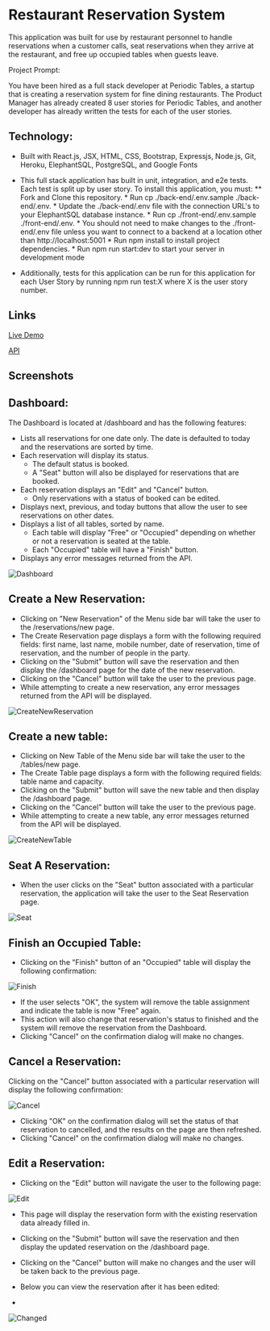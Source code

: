 # Restaurant Reservation System

This application was built for use by restaurant personnel to handle reservations when a customer calls, seat reservations when they arrive at the restaurant, and free up occupied tables when guests leave.

Project Prompt: 

  You have been hired as a full stack developer at Periodic Tables, a startup that is creating a reservation system for fine dining restaurants. The    Product Manager has already created 8 user stories for Periodic Tables, and another developer has already written the tests for each of the user stories.

## Technology:

* Built with React.js, JSX, HTML, CSS, Bootstrap, Expressjs, Node.js, Git, Heroku, ElephantSQL, PostgreSQL, and Google Fonts

* This full stack application has built in unit, integration, and e2e tests. Each test is split up by user story. To install this application, you must: 
      ** Fork and Clone this repository.
      * Run cp ./back-end/.env.sample ./back-end/.env.
      * Update the ./back-end/.env file with the connection URL's to your ElephantSQL database instance.
      * Run cp ./front-end/.env.sample ./front-end/.env.
      * You should not need to make changes to the ./front-end/.env file unless you want to connect to a backend at a location other than http://localhost:5001
      * Run npm install to install project dependencies.
      * Run npm run start:dev to start your server in development mode

* Additionally, tests for this application can be run for this application for each User Story by running npm run test:X where X is the user story number. 

## Links 
[Live Demo](https://my-app-restaurant-front.herokuapp.com/dashboard)



[API](https://my-restaurant-app-back.herokuapp.com/tables)


## Screenshots

## Dashboard: 
The Dashboard is located at /dashboard and has the following features:

* Lists all reservations for one date only. The date is defaulted to today and the reservations are sorted by time.
* Each reservation will display its status.
  *   The default status is booked. 
  *   A "Seat" button will also be displayed for reservations that are booked.
* Each reservation displays an "Edit" and "Cancel" button. 
  *  Only reservations with a status of booked can be edited.
* Displays next, previous, and today buttons that allow the user to see reservations on other dates.
* Displays a list of all tables, sorted by name. 
  * Each table will display "Free" or "Occupied" depending on whether or not a reservation is seated at the table. 
  * Each "Occupied" table will have a "Finish" button.
* Displays any error messages returned from the API.

![Dashboard](Screenshots/Dashboard.png)

## Create a New Reservation: 

* Clicking on "New Reservation" of the Menu side bar will take the user to the /reservations/new page. 
* The Create Reservation page displays a form with the following required fields: first name, last name, mobile number, date of reservation, time of reservation, and the number of people in the party. 
* Clicking on the "Submit" button will save the reservation and then display the /dashboard page for the date of the new reservation. 
* Clicking on the "Cancel" button will take the user to the previous page. 
* While attempting to create a new reservation, any error messages returned from the API will be displayed.

![CreateNewReservation](Screenshots/New.png)

## Create a new table:

* Clicking on New Table of the Menu side bar will take the user to the /tables/new page. 
* The Create Table page displays a form with the following required fields: table name and capacity. 
* Clicking on the "Submit" button will save the new table and then display the /dashboard page. 
* Clicking on the "Cancel" button will take the user to the previous page. 
* While attempting to create a new table, any error messages returned from the API will be displayed.

![CreateNewTable](Screenshots/NewTable.png)

## Seat A Reservation: 

* When the user clicks on the "Seat" button associated with a particular reservation, the application will take the user to the Seat Reservation page.

![Seat](Screenshots/Seat.png)

## Finish an Occupied Table: 

* Clicking on the "Finish" button of an "Occupied" table will display the following confirmation:

![Finish](Screenshots/Finish.png)

* If the user selects "OK", the system will remove the table assignment and indicate the table is now "Free" again. 
* This action will also change that reservation's status to finished and the system will remove the reservation from the Dashboard. 
* Clicking "Cancel" on the confirmation dialog will make no changes.



## Cancel a Reservation: 

Clicking on the "Cancel" button associated with a particular reservation will display the following confirmation:

![Cancel](Screenshots/Cancel.png)

* Clicking "OK" on the confirmation dialog will set the status of that reservation to cancelled, and the results on the page are then refreshed. 
* Clicking "Cancel" on the confirmation dialog will make no changes.

## Edit a Reservation: 

* Clicking on the "Edit" button will navigate the user to the following page: 

![Edit](Screenshots/Edit.png)

* This page will display the reservation form with the existing reservation data already filled in. 
* Clicking on the "Submit" button will save the reservation and then display the updated reservation on the /dashboard page. 
* Clicking on the "Cancel" button will make no changes and the user will be taken back to the previous page.

* Below you can view the reservation after it has been edited: 
* 
![Changed](Screenshots/Changed.png)

